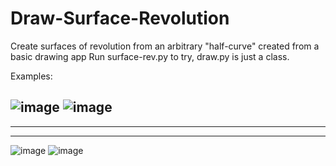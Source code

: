 # Draw-Surface-Revolution
Create surfaces of revolution from an arbitrary "half-curve" created from a basic drawing app 
Run surface-rev.py to try, draw.py is just a class.

Examples: 

![image](https://github.com/vivek-ramadhar/Draw-Surface-Revolution/assets/47376625/fcde7439-b5bc-4493-8951-db3eeedc8210)
![image](https://github.com/vivek-ramadhar/Draw-Surface-Revolution/assets/47376625/02428509-be5c-49dd-a2c9-b85ff0ae0ffe)
---
---
---
![image](https://github.com/vivek-ramadhar/Draw-Surface-Revolution/assets/47376625/6f55a229-fb71-4bd1-8a9d-18da82d26808)
![image](https://github.com/vivek-ramadhar/Draw-Surface-Revolution/assets/47376625/2f0a235e-a1ce-49cf-82d5-e482571f123f)
